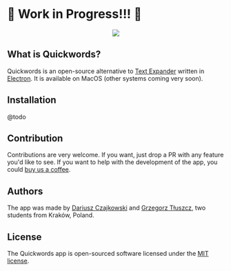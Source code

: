 # 🚧 Work in Progress!!! 🚧

<p align="center"><img src="https://github.com/DCzajkowski/quickwords/blob/master/assets/logo.png?raw=true"></p>

## What is Quickwords?
Quickwords is an open-source alternative to [Text Expander](https://textexpander.com) written in [Electron](https://electronjs.org). It is available on MacOS (other systems coming very soon).

## Installation
@todo

## Contribution
Contributions are very welcome. If you want, just drop a PR with any feature you'd like to see. If you want to help with the development of the app, you could [buy us a coffee](link-for-a-donation-here@todo).

## Authors
The app was made by [Dariusz Czajkowski](https://dczajkowski.com/) and [Grzegorz Tłuszcz](https://github.com/gtluszcz), two students from Kraków, Poland.

## License
The Quickwords app is open-sourced software licensed under the [MIT license](https://opensource.org/licenses/MIT).
